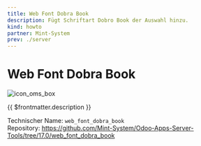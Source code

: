 ```yaml
---
title: Web Font Dobra Book
description: Fügt Schriftart Dobro Book der Auswahl hinzu.
kind: howto
partner: Mint-System
prev: ./server
---
```

# Web Font Dobra Book
![icon_oms_box](../attachments/icons_odoo_mint_system.png)

{{ $frontmatter.description }}

Technischer Name: `web_font_dobra_book`\
Repository: <https://github.com/Mint-System/Odoo-Apps-Server-Tools/tree/17.0/web_font_dobra_book>
